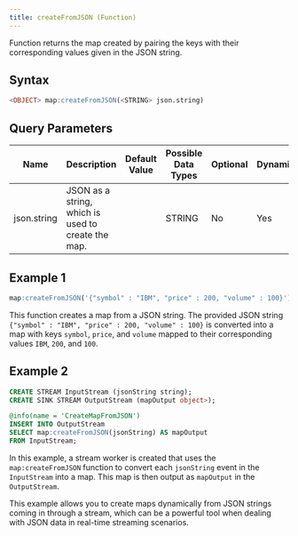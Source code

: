 ```yaml
---
title: createFromJSON (Function)
---
```


Function returns the map created by pairing the keys with their corresponding values given in the JSON string.

## Syntax

```sql
<OBJECT> map:createFromJSON(<STRING> json.string)
```

## Query Parameters

| Name  | Description | Default Value | Possible Data Types | Optional | Dynamic |
|-------|-------------|---------------|---------------------|----------|---------|
| json.string | JSON as a string, which is used to create the map. |               | STRING   | No   | Yes   |

## Example 1

```sql
map:createFromJSON('{"symbol" : "IBM", "price" : 200, "volume" : 100}')
```

This function creates a map from a JSON string. The provided JSON string `{"symbol" : "IBM", "price" : 200, "volume" : 100}` is converted into a map with keys `symbol`, `price`, and `volume` mapped to their corresponding values `IBM`, `200`, and `100`.

## Example 2

```sql
CREATE STREAM InputStream (jsonString string);
CREATE SINK STREAM OutputStream (mapOutput object>);

@info(name = 'CreateMapFromJSON')
INSERT INTO OutputStream
SELECT map:createFromJSON(jsonString) AS mapOutput
FROM InputStream;
```

In this example, a stream worker is created that uses the `map:createFromJSON` function to convert each `jsonString` event in the `InputStream` into a map. This map is then output as `mapOutput` in the `OutputStream`. 

This example allows you to create maps dynamically from JSON strings coming in through a stream, which can be a powerful tool when dealing with JSON data in real-time streaming scenarios.
